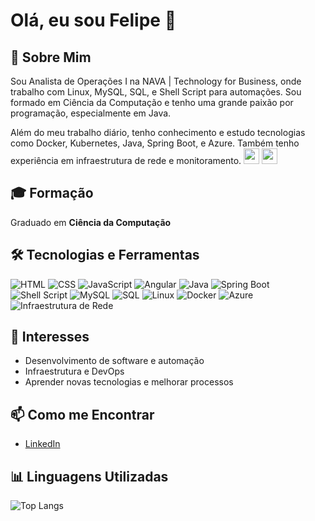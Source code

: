 # Olá, eu sou Felipe 👋

## 🎯 Sobre Mim
Sou Analista de Operações I na NAVA | Technology for Business, onde trabalho com Linux, MySQL, SQL, e Shell Script para automações. Sou formado em Ciência da Computação e tenho uma grande paixão por programação, especialmente em Java.

Além do meu trabalho diário, tenho conhecimento e estudo tecnologias como Docker, Kubernetes, Java, Spring Boot, e Azure. Também tenho experiência em infraestrutura de rede e monitoramento. <img loading="lazy" src="https://cdn.jsdelivr.net/gh/devicons/devicon/icons/java/java-original.svg" width="25" height="25"/> <img loading="lazy" src="https://cdn.jsdelivr.net/gh/devicons/devicon/icons/linux/linux-original.svg" width="25" height="25"/>

## 🎓 Formação
Graduado em <strong>Ciência da Computação</strong>

## 🛠️ Tecnologias e Ferramentas

<div>        
        <img src="https://img.shields.io/badge/HTML-E34F26?style=for-the-badge&logo=html5&logoColor=white" alt="HTML">
        <img src="https://img.shields.io/badge/CSS-1572B6?style=for-the-badge&logo=css3&logoColor=white" alt="CSS">
        <img src="https://img.shields.io/badge/JavaScript-F7DF1E?style=for-the-badge&logo=javascript&logoColor=black" alt="JavaScript">
        <img src="https://img.shields.io/badge/Angular-DD0031?style=for-the-badge&logo=angular&logoColor=white" alt="Angular">
        <img src="https://img.shields.io/badge/Java-F7DF1E?style=for-the-badge&logo=java&logoColor=black" alt="Java">
        <img src="https://img.shields.io/badge/Spring_Boot-6DB33F?style=for-the-badge&logo=spring&logoColor=white" alt="Spring Boot">
        <img src="https://img.shields.io/badge/Shell_Script-4EAA25?style=for-the-badge&logo=gnu-bash&logoColor=white" alt="Shell Script">
        <img src="https://img.shields.io/badge/MySQL-4479A1?style=for-the-badge&logo=mysql&logoColor=white" alt="MySQL">
        <img src="https://img.shields.io/badge/SQL-003B57?style=for-the-badge&logo=sql&logoColor=white" alt="SQL">
        <img src="https://img.shields.io/badge/Linux-FCC624?style=for-the-badge&logo=linux&logoColor=white" alt="Linux">
        <img src="https://img.shields.io/badge/Docker-2496ED?style=for-the-badge&logo=docker&logoColor=white" alt="Docker">
        <img src="https://img.shields.io/badge/Azure-0089D6?style=for-the-badge&logo=microsoft-azure&logoColor=white" alt="Azure">
        <img src="https://img.shields.io/badge/Networking-0082FC?style=for-the-badge&logo=networking&logoColor=white" alt="Infraestrutura de Rede">
</div>

## 🌟 Interesses
<ul>
    <li>Desenvolvimento de software e automação</li>
    <li>Infraestrutura e DevOps</li>
    <li>Aprender novas tecnologias e melhorar processos</li>
</ul>

## 📫 Como me Encontrar

- [LinkedIn](https://www.linkedin.com/in/felipe-reis-5a5658227/)

## 📊 Linguagens Utilizadas
![Top Langs](https://github-readme-stats.vercel.app/api/top-langs/?username=Felps3296&hide_progress=true&theme=github_dark)
